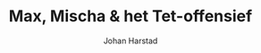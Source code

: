 ---
title: "Max, Mischa & het Tet-offensief"
author: "Johan Harstad"
isbn: ""
isbn13: "9789057598494"
rating: "4"
publisher: "Podium"
pages: "1230"
publishYear: "2017"
read: "2020"
goodreads_id: "33513041"
---